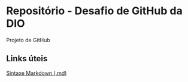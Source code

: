 # Repositório - Desafio de GitHub da DIO
Projeto de GitHub

## Links úteis
[Sintaxe Markdown (.md)](https://www.markdownguide.org/basic-syntax/)
